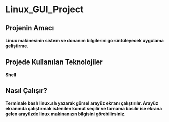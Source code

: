 # Linux_GUI_Project

## Projenin Amacı

#### Linux makinesinin sistem ve donanım bilgilerini görüntüleyecek uygulama geliştirme.

## Projede Kullanılan Teknolojiler

#### Shell

## Nasıl Çalışır?

#### Terminale bash linux.sh yazarak görsel arayüz ekranı çalıştırılır. Arayüz ekranında çalıştırmak istenilen komut seçilir ve tamama basılır ise ekrana gelen arayüzde linux makinanızın bilgisini görebilirsiniz.

##
